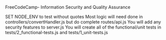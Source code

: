 FreeCodeCamp- Information Security and Quality Assurance

SET NODE_ENV to test without quotes
Most logic will need done in controllers/convertHandler.js but do complete routes/api.js
You will add any security features to server.js
You will create all of the functional/unit tests in tests/2_functional-tests.js and tests/1_unit-tests.js
